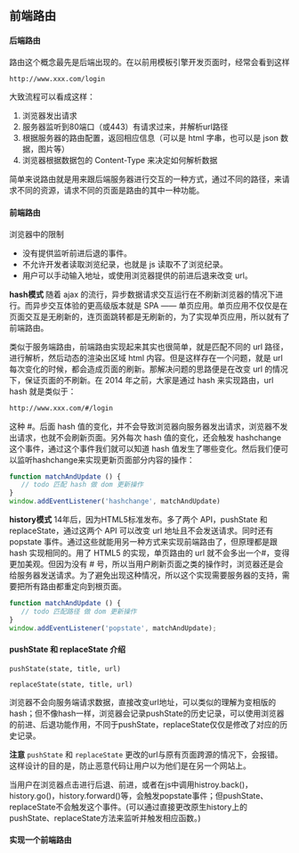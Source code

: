 ## 前端路由

#### 后端路由
路由这个概念最先是后端出现的。在以前用模板引擎开发页面时，经常会看到这样

```html
http://www.xxx.com/login
```

大致流程可以看成这样：

1. 浏览器发出请求
2. 服务器监听到80端口（或443）有请求过来，并解析url路径
3. 根据服务器的路由配置，返回相应信息（可以是 html 字串，也可以是 json 数据，图片等）
4. 浏览器根据数据包的 Content-Type 来决定如何解析数据

简单来说路由就是用来跟后端服务器进行交互的一种方式，通过不同的路径，来请求不同的资源，请求不同的页面是路由的其中一种功能。

#### 前端路由

浏览器中的限制
* 没有提供监听前进后退的事件。
* 不允许开发者读取浏览纪录，也就是 js 读取不了浏览纪录。
* 用户可以手动输入地址，或使用浏览器提供的前进后退来改变 url。

**hash模式**
随着 ajax 的流行，异步数据请求交互运行在不刷新浏览器的情况下进行。而异步交互体验的更高级版本就是 SPA —— 单页应用。单页应用不仅仅是在页面交互是无刷新的，连页面跳转都是无刷新的，为了实现单页应用，所以就有了前端路由。

类似于服务端路由，前端路由实现起来其实也很简单，就是匹配不同的 url 路径，进行解析，然后动态的渲染出区域 html 内容。但是这样存在一个问题，就是 url 每次变化的时候，都会造成页面的刷新。那解决问题的思路便是在改变 url 的情况下，保证页面的不刷新。在 2014 年之前，大家是通过 hash 来实现路由，url hash 就是类似于：

```html
http://www.xxx.com/#/login
```

这种 #。后面 hash 值的变化，并不会导致浏览器向服务器发出请求，浏览器不发出请求，也就不会刷新页面。另外每次 hash 值的变化，还会触发 hashchange 这个事件，通过这个事件我们就可以知道 hash 值发生了哪些变化。然后我们便可以监听hashchange来实现更新页面部分内容的操作：

```javascript
function matchAndUpdate () {
   // todo 匹配 hash 做 dom 更新操作
}
window.addEventListener('hashchange', matchAndUpdate)
```

**history模式**
14年后，因为HTML5标准发布。多了两个 API，pushState 和 replaceState，通过这两个 API 可以改变 url 地址且不会发送请求。同时还有 popstate 事件。通过这些就能用另一种方式来实现前端路由了，但原理都是跟 hash 实现相同的。用了 HTML5 的实现，单页路由的 url 就不会多出一个#，变得更加美观。但因为没有 # 号，所以当用户刷新页面之类的操作时，浏览器还是会给服务器发送请求。为了避免出现这种情况，所以这个实现需要服务器的支持，需要把所有路由都重定向到根页面。

```javascript
function matchAndUpdate () {
   // todo 匹配路径 做 dom 更新操作
}
window.addEventListener('popstate', matchAndUpdate);
```

#### pushState 和 replaceState 介绍

`pushState(state, title, url)`

`replaceState(state, title, url)`

浏览器不会向服务端请求数据，直接改变url地址，可以类似的理解为变相版的hash；但不像hash一样，浏览器会记录pushState的历史记录，可以使用浏览器的前进、后退功能作用，不同于pushState，replaceState仅仅是修改了对应的历史记录。

**注意** `pushState` 和 `replaceState` 更改的url与原有页面跨源的情况下，会报错。这样设计的目的是，防止恶意代码让用户以为他们是在另一个网站上。

当用户在浏览器点击进行后退、前进，或者在js中调用histroy.back()，history.go()，history.forward()等，会触发popstate事件；但pushState、replaceState不会触发这个事件。(可以通过直接更改原生history上的pushState、replaceState方法来监听并触发相应函数。)

#### 实现一个前端路由